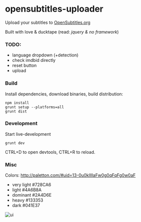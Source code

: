 # opensubtitles-uploader

Upload your subtitles to [OpenSubtitles.org](http://www.opensubtitles.org)

Built with love & ducktape (read: _jquery & no framework_)

### TODO: 
- language dropdown (+detection)
- check imdbid directly
- reset button
- upload

### Build
Install dependencies, download binaries, build distribution:

    npm install
    grunt setup --platforms=all
    grunt dist

### Development
Start live-development

    grunt dev
    
CTRL+D to open devtools, CTRL+R to reload.

### Misc
Colors: http://paletton.com/#uid=13-0u0kllllaFw0g0qFqFg0w0aF
- very light #728CA6
- light #4A6B8A
- dominant #2A4D6E
- heavy #133353
- dark #041E37


![ui](https://raw.githubusercontent.com/vankasteelj/opensubtitles-uploader/master/mockups/ui.png)
